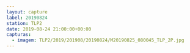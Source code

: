 ```yaml
---
layout: capture
label: 20190824
station: TLP2
date: 2019-08-24 21:00:00+00:00
capturas:
  - imagem: TLP2/2019/201908/20190824/M20190825_080045_TLP_2P.jpg
---
```

